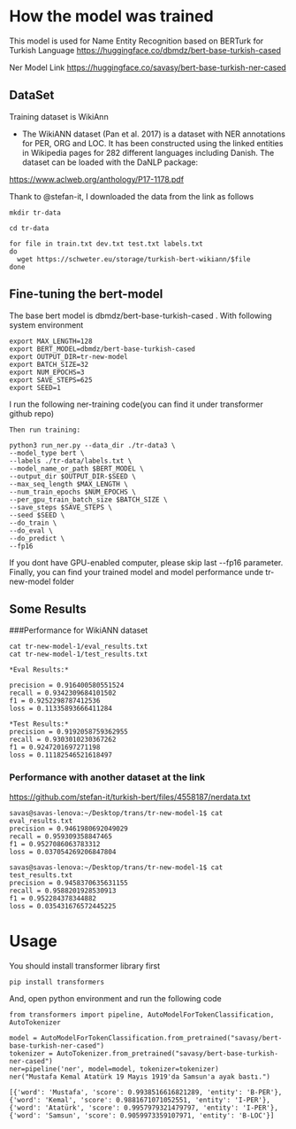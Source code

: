 # How the model was trained
This model is used for Name Entity Recognition based on BERTurk for Turkish Language 
https://huggingface.co/dbmdz/bert-base-turkish-cased

Ner Model Link
https://huggingface.co/savasy/bert-base-turkish-ner-cased

## DataSet
Training dataset is WikiAnn

* The WikiANN dataset (Pan et al. 2017) is a dataset with NER annotations for PER, ORG and LOC. It has been constructed using the linked entities in Wikipedia pages for 282 different languages including Danish. The dataset can be loaded with the DaNLP package:

https://www.aclweb.org/anthology/P17-1178.pdf

Thank to @stefan-it, I downloaded the data from the link as follows

```
mkdir tr-data

cd tr-data

for file in train.txt dev.txt test.txt labels.txt
do
  wget https://schweter.eu/storage/turkish-bert-wikiann/$file
done
```

## Fine-tuning the bert-model 
The base bert model is dbmdz/bert-base-turkish-cased . With following system environment

```
export MAX_LENGTH=128
export BERT_MODEL=dbmdz/bert-base-turkish-cased
export OUTPUT_DIR=tr-new-model
export BATCH_SIZE=32
export NUM_EPOCHS=3
export SAVE_STEPS=625
export SEED=1

```

I run the following ner-training code(you can find it under transformer github repo)


```
Then run training:

python3 run_ner.py --data_dir ./tr-data3 \
--model_type bert \
--labels ./tr-data/labels.txt \
--model_name_or_path $BERT_MODEL \
--output_dir $OUTPUT_DIR-$SEED \
--max_seq_length $MAX_LENGTH \
--num_train_epochs $NUM_EPOCHS \
--per_gpu_train_batch_size $BATCH_SIZE \
--save_steps $SAVE_STEPS \
--seed $SEED \
--do_train \
--do_eval \
--do_predict \
--fp16
```

If you dont have GPU-enabled computer, please skip last --fp16 parameter.
Finally, you can find your trained model and model performance unde tr-new-model folder


## Some Results

###Performance for WikiANN dataset
```
cat tr-new-model-1/eval_results.txt
cat tr-new-model-1/test_results.txt

*Eval Results:*

precision = 0.916400580551524
recall = 0.9342309684101502
f1 = 0.9252298787412536
loss = 0.11335893666411284

*Test Results:*
precision = 0.9192058759362955
recall = 0.9303010230367262
f1 = 0.9247201697271198
loss = 0.11182546521618497

```

### Performance with another dataset at the link
https://github.com/stefan-it/turkish-bert/files/4558187/nerdata.txt

```
savas@savas-lenova:~/Desktop/trans/tr-new-model-1$ cat eval_results.txt
precision = 0.9461980692049029
recall = 0.959309358847465
f1 = 0.9527086063783312
loss = 0.037054269206847804

savas@savas-lenova:~/Desktop/trans/tr-new-model-1$ cat test_results.txt
precision = 0.9458370635631155
recall = 0.9588201928530913
f1 = 0.952284378344882
loss = 0.035431676572445225
```

# Usage

You should install transformer library first

```
pip install transformers
```

And, open python environment and run the following code

```
from transformers import pipeline, AutoModelForTokenClassification, AutoTokenizer

model = AutoModelForTokenClassification.from_pretrained("savasy/bert-base-turkish-ner-cased")
tokenizer = AutoTokenizer.from_pretrained("savasy/bert-base-turkish-ner-cased")
ner=pipeline('ner', model=model, tokenizer=tokenizer)
ner("Mustafa Kemal Atatürk 19 Mayıs 1919'da Samsun'a ayak bastı.")

[{'word': 'Mustafa', 'score': 0.9938516616821289, 'entity': 'B-PER'}, {'word': 'Kemal', 'score': 0.9881671071052551, 'entity': 'I-PER'}, {'word': 'Atatürk', 'score': 0.9957979321479797, 'entity': 'I-PER'}, {'word': 'Samsun', 'score': 0.9059973359107971, 'entity': 'B-LOC'}]

```

















